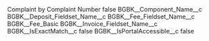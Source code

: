 <?xml version="1.0" encoding="UTF-8"?>
<CustomMetadata xmlns="http://soap.sforce.com/2006/04/metadata" xmlns:xsi="http://www.w3.org/2001/XMLSchema-instance" xmlns:xsd="http://www.w3.org/2001/XMLSchema">
    <label>Complaint by Complaint Number</label>
    <protected>false</protected>
    <values>
        <field>BGBK__Component_Name__c</field>
        <value xsi:nil="true"/>
    </values>
    <values>
        <field>BGBK__Deposit_Fieldset_Name__c</field>
        <value xsi:nil="true"/>
    </values>
    <values>
        <field>BGBK__Fee_Fieldset_Name__c</field>
        <value xsi:type="xsd:string">BGBK__Fee_Basic</value>
    </values>
    <values>
        <field>BGBK__Invoice_Fieldset_Name__c</field>
        <value xsi:nil="true"/>
    </values>
    <values>
        <field>BGBK__IsExactMatch__c</field>
        <value xsi:type="xsd:boolean">false</value>
    </values>
    <values>
        <field>BGBK__IsPortalAccessible__c</field>
        <value xsi:type="xsd:boolean">false</value>
    </values>
</CustomMetadata>
